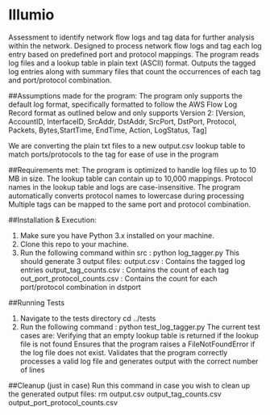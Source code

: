 # Illumio
Assessment to identify network flow logs and tag data for further analysis within the network.
Designed to process network flow logs and tag each log entry based on predefined port and protocol
mappings. The program reads log files and a lookup table in plain text (ASCII) format. 
Outputs the tagged log entries along with summary files that count the occurrences of each 
tag and port/protocol combination.

##Assumptions made for the program:
The program only supports the default log format, specifically formatted to follow the AWS Flow Log 
Record format as outlined below and only supports Version 2: 
[Version, AccountID, InterfaceID, SrcAddr, DstAddr, SrcPort, DstPort, Protocol, Packets, Bytes,StartTime, EndTime, Action, LogStatus, Tag]

We are converting the plain txt files to a new output.csv lookup table to match ports/protocols to
the tag for ease of use in the program

##Requirements met:
  The program is optimized to handle log files up to 10 MB in size.
  The lookup table can contain up to 10,000 mappings.
  Protocol names in the lookup table and logs are case-insensitive. The program automatically 
  converts protocol names to lowercase during processing
  Multiple tags can be mapped to the same port and protocol combination.
  
##Installation & Execution:
1. Make sure you have Python 3.x installed on your machine.
2. Clone this repo to your machine.
3. Run the following command within src : python log_tagger.py
    This should generate 3 output files:
        output.csv : Contains the tagged log entries
        output_tag_counts.csv : Contains the count of each tag 
        out_port_protocol_counts.csv : Contains the count for each port/protocol combination in dstport

##Running Tests
1. Navigate to the tests directory
    cd ../tests
2. Run the following command : python test_log_tagger.py
    The current test cases are:
    Verifying that an empty lookup table is returned if the lookup file is not found
    Ensures that the program raises a FileNotFoundError if the log file does not exist.
    Validates that the program correctly processes a valid log file and generates output with the
    correct number of lines

##Cleanup (just in case)
Run this command in case you wish to clean up the generated output files: 
    rm output.csv output_tag_counts.csv output_port_protocol_counts.csv
